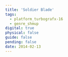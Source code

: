 ```yaml
---
title: 'Soldier Blade'
tags:
  - platform_turbografx-16
  - genre_shmup
digital: true
physical: false
guide: false
pending: false
date: 2014-02-13
---
```


